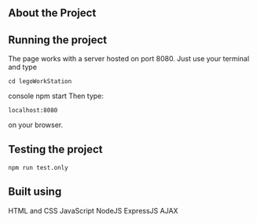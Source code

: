 #

## About the Project

## Running the project

The page works with a server hosted on port 8080. Just use your terminal and type

```console
cd legoWorkStation
```

console
npm start
Then type:

```console
localhost:8080
```

on your browser.

## Testing the project

```console
npm run test.only
```

## Built using

HTML and CSS
JavaScript
NodeJS
ExpressJS
AJAX
